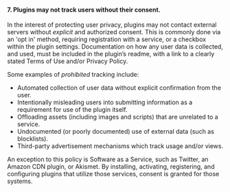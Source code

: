 <h4>7. Plugins may not track users without their consent.</h4>

In the interest of protecting user privacy, plugins may not contact external servers without <em>explicit</em> and authorized consent. This is commonly done via an 'opt in' method, requiring registration with a service, or a checkbox within the plugin settings. Documentation on how any user data is collected, and used, must be included in the plugin’s readme, with a link to a clearly stated Terms of Use and/or Privacy Policy.

Some examples of <em>prohibited</em> tracking include:

<ul>
	<li>Automated collection of user data without explicit confirmation from the user.</li>
	<li>Intentionally misleading users into submitting information as a requirement for use of the plugin itself.</li>
	<li>Offloading assets (including images and scripts) that are unrelated to a service.</li>
	<li>Undocumented (or poorly documented) use of external data (such as blocklists).</li>
	<li>Third-party advertisement mechanisms which track usage and/or views.</li>
</ul>

An exception to this policy is Software as a Service, such as Twitter, an Amazon CDN plugin, or Akismet. By installing, activating, registering, and configuring plugins that utilize those services, consent is granted for those systems.
